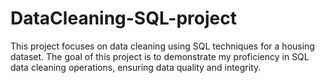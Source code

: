 # DataCleaning-SQL-project
This project focuses on data cleaning using SQL techniques for a housing dataset. The goal of this project is to demonstrate my proficiency in SQL data cleaning operations, ensuring data quality and integrity. 
